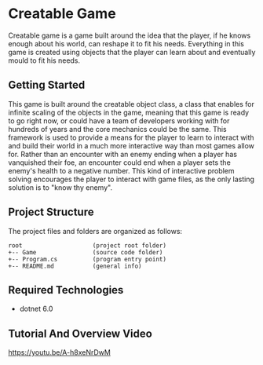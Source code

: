# Creatable Game
Creatable game is a game built around the idea that the player, if he
knows enough about his world, can reshape it to fit his needs. Everything
in this game is created using objects that the player can learn about and
eventually mould to fit his needs.

## Getting Started
This game is built around the creatable object class, a class that enables
for infinite scaling of the objects in the game, meaning that this game is
ready to go right now, or could have a team of developers working with for
hundreds of years and the core mechanics could be the same. This framework
is used to provide a means for the player to learn to interact with and
build their world in a much more interactive way than most games allow for.
Rather than an encounter with an enemy ending when a player has vanquished
their foe, an encounter could end when a player sets the enemy's health to
a negative number. This kind of interactive problem solving encourages the
player to interact with game files, as the only lasting solution is to
"know thy enemy". 

## Project Structure
The project files and folders are organized as follows:
```
root                    (project root folder)
+-- Game                (source code folder)
+-- Program.cs          (program entry point)    
+-- README.md           (general info)
```

## Required Technologies
* dotnet 6.0

## Tutorial And Overview Video
https://youtu.be/A-h8xeNrDwM
